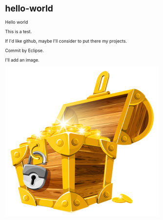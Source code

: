 # hello-world

Hello world

This is a test.

If I'd like github, maybe I'll consider to put there my projects.

Commit by Eclipse.

I'll add an image.

![image](resources/fpgb.png)

